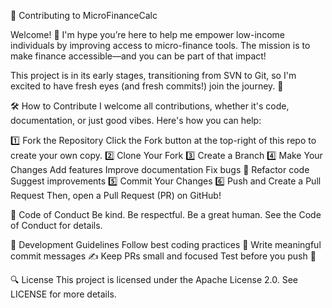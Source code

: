 📜 Contributing to MicroFinanceCalc

Welcome! 🎉 I'm hype you’re here to help me empower low-income individuals by improving access to micro-finance tools. The mission is to make finance accessible—and you can be part of that impact!

This project is in its early stages, transitioning from SVN to Git, so I'm excited to have fresh eyes (and fresh commits!) join the journey. 🚀

🛠 How to Contribute
I welcome all contributions, whether it's code, documentation, or just good vibes. Here's how you can help:

1️⃣ Fork the Repository
Click the Fork button at the top-right of this repo to create your own copy.
2️⃣ Clone Your Fork
3️⃣ Create a Branch
4️⃣ Make Your Changes
Add features
Improve documentation
Fix bugs 🐞
Refactor code
Suggest improvements
5️⃣ Commit Your Changes
6️⃣ Push and Create a Pull Request
Then, open a Pull Request (PR) on GitHub!

📢 Code of Conduct
Be kind. Be respectful. Be a great human. See the Code of Conduct for details.

📝 Development Guidelines
Follow best coding practices 🧼
Write meaningful commit messages ✍️
Keep PRs small and focused
Test before you push 🧪

🔍 License
This project is licensed under the Apache License 2.0. See LICENSE for more details.
